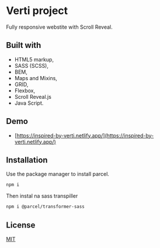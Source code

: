# Verti project

Fully responsive webstite with Scroll Reveal.

## Built with

- HTML5 markup,
- SASS (SCSS),
- BEM,
- Maps and Mixins,
- GRID,
- Flexbox,
- Scroll Reveal.js
- Java Script.


## Demo
- [https://inspired-by-verti.netlify.app/](https://inspired-by-verti.netlify.app/)

## Installation

Use the package manager to install parcel.

```bash
npm i
```
Then instal na sass transpiller

```bash
npm i @parcel/transformer-sass
```

## License
[MIT](https://choosealicense.com/licenses/mit/)